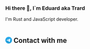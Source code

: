 ### Hi there 👋, I\`m Eduard aka Trard

I'm Rust and JavaScript developer.

<div style="display:block; float:left;">
    <h2>
        <a href="https://t.me/trard"><img style="vertical-align:middle; height:1em" alt="" src="docs/assests/images/Telegram.svg"></a>
        <span style="vertical-align:middle">Contact with me</span>
    </h2>
</div>
